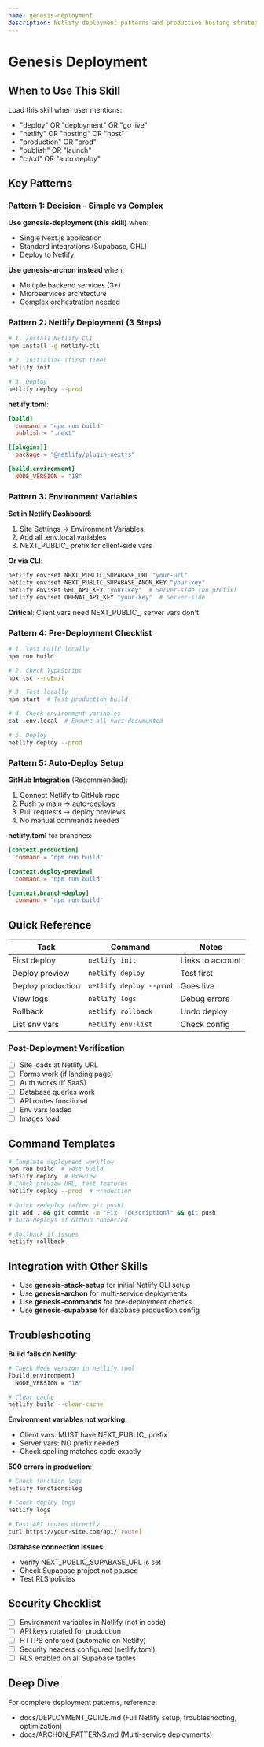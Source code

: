 ```yaml
---
name: genesis-deployment
description: Netlify deployment patterns and production hosting strategies
---
```


# Genesis Deployment

## When to Use This Skill

Load this skill when user mentions:
- "deploy" OR "deployment" OR "go live"
- "netlify" OR "hosting" OR "host"
- "production" OR "prod"
- "publish" OR "launch"
- "ci/cd" OR "auto deploy"

## Key Patterns

### Pattern 1: Decision - Simple vs Complex

**Use genesis-deployment (this skill)** when:
- Single Next.js application
- Standard integrations (Supabase, GHL)
- Deploy to Netlify

**Use genesis-archon instead** when:
- Multiple backend services (3+)
- Microservices architecture
- Complex orchestration needed

### Pattern 2: Netlify Deployment (3 Steps)

```bash
# 1. Install Netlify CLI
npm install -g netlify-cli

# 2. Initialize (first time)
netlify init

# 3. Deploy
netlify deploy --prod
```

**netlify.toml**:
```toml
[build]
  command = "npm run build"
  publish = ".next"

[[plugins]]
  package = "@netlify/plugin-nextjs"

[build.environment]
  NODE_VERSION = "18"
```

### Pattern 3: Environment Variables

**Set in Netlify Dashboard**:
1. Site Settings → Environment Variables
2. Add all .env.local variables
3. NEXT_PUBLIC_ prefix for client-side vars

**Or via CLI**:
```bash
netlify env:set NEXT_PUBLIC_SUPABASE_URL "your-url"
netlify env:set NEXT_PUBLIC_SUPABASE_ANON_KEY "your-key"
netlify env:set GHL_API_KEY "your-key"  # Server-side (no prefix)
netlify env:set OPENAI_API_KEY "your-key"  # Server-side
```

**Critical**: Client vars need NEXT_PUBLIC_, server vars don't

### Pattern 4: Pre-Deployment Checklist

```bash
# 1. Test build locally
npm run build

# 2. Check TypeScript
npx tsc --noEmit

# 3. Test locally
npm start  # Test production build

# 4. Check environment variables
cat .env.local  # Ensure all vars documented

# 5. Deploy
netlify deploy --prod
```

### Pattern 5: Auto-Deploy Setup

**GitHub Integration** (Recommended):
1. Connect Netlify to GitHub repo
2. Push to main → auto-deploys
3. Pull requests → deploy previews
4. No manual commands needed

**netlify.toml** for branches:
```toml
[context.production]
  command = "npm run build"

[context.deploy-preview]
  command = "npm run build"

[context.branch-deploy]
  command = "npm run build"
```

## Quick Reference

| Task | Command | Notes |
|------|---------|-------|
| First deploy | `netlify init` | Links to account |
| Deploy preview | `netlify deploy` | Test first |
| Deploy production | `netlify deploy --prod` | Goes live |
| View logs | `netlify logs` | Debug errors |
| Rollback | `netlify rollback` | Undo deploy |
| List env vars | `netlify env:list` | Check config |

### Post-Deployment Verification

- [ ] Site loads at Netlify URL
- [ ] Forms work (if landing page)
- [ ] Auth works (if SaaS)
- [ ] Database queries work
- [ ] API routes functional
- [ ] Env vars loaded
- [ ] Images load

## Command Templates

```bash
# Complete deployment workflow
npm run build  # Test build
netlify deploy  # Preview
# Check preview URL, test features
netlify deploy --prod  # Production

# Quick redeploy (after git push)
git add . && git commit -m "Fix: [description]" && git push
# Auto-deploys if GitHub connected

# Rollback if issues
netlify rollback
```

## Integration with Other Skills

- Use **genesis-stack-setup** for initial Netlify CLI setup
- Use **genesis-archon** for multi-service deployments
- Use **genesis-commands** for pre-deployment checks
- Use **genesis-supabase** for database production config

## Troubleshooting

**Build fails on Netlify**:
```bash
# Check Node version in netlify.toml
[build.environment]
  NODE_VERSION = "18"

# Clear cache
netlify build --clear-cache
```

**Environment variables not working**:
- Client vars: MUST have NEXT_PUBLIC_ prefix
- Server vars: NO prefix needed
- Check spelling matches code exactly

**500 errors in production**:
```bash
# Check function logs
netlify functions:log

# Check deploy logs
netlify logs

# Test API routes directly
curl https://your-site.com/api/[route]
```

**Database connection issues**:
- Verify NEXT_PUBLIC_SUPABASE_URL is set
- Check Supabase project not paused
- Test RLS policies

## Security Checklist

- [ ] Environment variables in Netlify (not in code)
- [ ] API keys rotated for production
- [ ] HTTPS enforced (automatic on Netlify)
- [ ] Security headers configured (netlify.toml)
- [ ] RLS enabled on all Supabase tables

## Deep Dive

For complete deployment patterns, reference:
- docs/DEPLOYMENT_GUIDE.md (Full Netlify setup, troubleshooting, optimization)
- docs/ARCHON_PATTERNS.md (Multi-service deployments)
